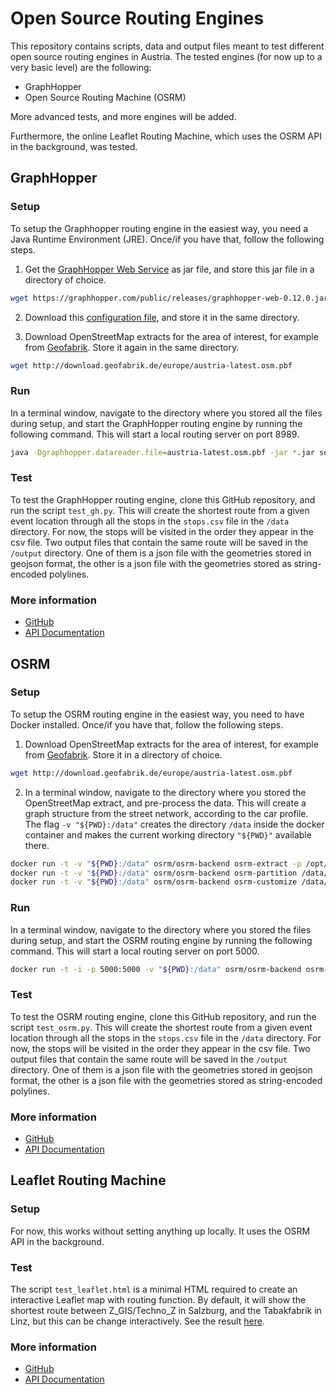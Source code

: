 # Open Source Routing Engines
This repository contains scripts, data and output files meant to test different open source routing engines in Austria. The tested engines (for now up to a very basic level) are the following:

- GraphHopper
- Open Source Routing Machine (OSRM)

More advanced tests, and more engines will be added.

Furthermore, the online Leaflet Routing Machine, which uses the OSRM API in the background, was tested.

## GraphHopper
### Setup
To setup the Graphhopper routing engine in the easiest way, you need a Java Runtime Environment (JRE). Once/if you have that, follow the following steps.

1. Get the [GraphHopper Web Service](https://github.com/graphhopper/graphhopper/blob/master/README.md#get-started) as jar file, and store this jar file in a directory of choice. 

```bash
wget https://graphhopper.com/public/releases/graphhopper-web-0.12.0.jar
```

2. Download this [configuration file](https://raw.githubusercontent.com/graphhopper/graphhopper/master/config-example.yml), and store it in the same directory.

3. Download OpenStreetMap extracts for the area of interest, for example from [Geofabrik](http://download.geofabrik.de/). Store it again in the same directory.

```bash
wget http://download.geofabrik.de/europe/austria-latest.osm.pbf
```

### Run
In a terminal window, navigate to the directory where you stored all the files during setup, and start the GraphHopper routing engine by running the following command. This will start a local routing server on port 8989.

```bash
java -Dgraphhopper.datareader.file=austria-latest.osm.pbf -jar *.jar server config-example.yml
```

### Test
To test the GraphHopper routing engine, clone this GitHub repository, and run the script `test_gh.py`. This will create the shortest route from a given event location through all the stops in the `stops.csv` file in the `/data` directory. For now, the stops will be visited in the order they appear in the csv file. Two output files that contain the same route will be saved in the `/output` directory. One of them is a json file with the geometries stored in geojson format, the other is a json file with the geometries stored as string-encoded polylines.

### More information
- [GitHub](https://github.com/graphhopper/graphhopper)
- [API Documentation](https://docs.graphhopper.com/)

## OSRM
### Setup
To setup the OSRM routing engine in the easiest way, you need to have Docker installed. Once/if you have that, follow the following steps.

1. Download OpenStreetMap extracts for the area of interest, for example from [Geofabrik](http://download.geofabrik.de/). Store it in a directory of choice.

```bash
wget http://download.geofabrik.de/europe/austria-latest.osm.pbf
```

2. In a terminal window, navigate to the directory where you stored the OpenStreetMap extract, and pre-process the data. This will create a graph structure from the street network, according to the car profile. The flag `-v "${PWD}:/data"` creates the directory `/data` inside the docker container and makes the current working directory `"${PWD}"` available there.

```bash
docker run -t -v "${PWD}:/data" osrm/osrm-backend osrm-extract -p /opt/car.lua /data/austria-latest.osm.pbf
docker run -t -v "${PWD}:/data" osrm/osrm-backend osrm-partition /data/austria-latest.osrm
docker run -t -v "${PWD}:/data" osrm/osrm-backend osrm-customize /data/austria-latest.osrm
```

### Run
In a terminal window, navigate to the directory where you stored the files during setup, and start the OSRM routing engine by running the following command. This will start a local routing server on port 5000.

```bash
docker run -t -i -p 5000:5000 -v "${PWD}:/data" osrm/osrm-backend osrm-routed --algorithm mld /data/austria-latest.osrm
```

### Test
To test the OSRM routing engine, clone this GitHub repository, and run the script `test_osrm.py`. This will create the shortest route from a given event location through all the stops in the `stops.csv` file in the `/data` directory. For now, the stops will be visited in the order they appear in the csv file. Two output files that contain the same route will be saved in the `/output` directory. One of them is a json file with the geometries stored in geojson format, the other is a json file with the geometries stored as string-encoded polylines.

### More information
- [GitHub](https://github.com/Project-OSRM/osrm-backend)
- [API Documentation](http://project-osrm.org/docs/v5.22.0/api/#general-options)

## Leaflet Routing Machine
### Setup
For now, this works without setting anything up locally. It uses the OSRM API in the background.

### Test
The script `test_leaflet.html` is a minimal HTML required to create an interactive Leaflet map with routing function. By default, it will show the shortest route between Z_GIS/Techno_Z in Salzburg, and the Tabakfabrik in Linz, but this can be change interactively. See the result [here](https://luukvdmeer.github.io/).

### More information
- [GitHub](https://github.com/perliedman/leaflet-routing-machine)
- [API Documentation](http://www.liedman.net/leaflet-routing-machine/api/)


